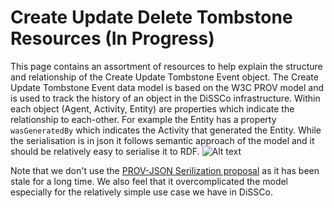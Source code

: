 # Create Update Delete Tombstone Resources (In Progress)
This page contains an assortment of resources to help explain the structure and relationship of the Create Update Tombstone Event object.
The Create Update Tombstone Event data model is based on the W3C PROV model and is used to track the history of an object in the DiSSCo infrastructure.
Within each object (Agent, Activity, Entity) are properties which indicate the relationship to each-other.
For example the Entity has a property `wasGeneratedBy` which indicates the Activity that generated the Entity.
While the serialisation is in json it follows semantic approach of the model and it should be relatively easy to serialise it to RDF. 
![Alt text](https://www.w3.org/TR/prov-o/diagrams/starting-points.svg "The W3C PROV model")

Note that we don't use the [PROV-JSON Serilization proposal](https://www.w3.org/submissions/prov-json/) as it has been stale for a long time.
We also feel that it overcomplicated the model especially for the relatively simple use case we have in DiSSCo.

